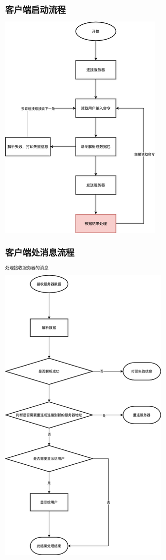 # 客户端启动流程

![Image text](images/客户端启动流程图.png)

# 客户端处消息流程

处理接收服务器的消息

![Image text](images/客户端处理消息流程图.png)

